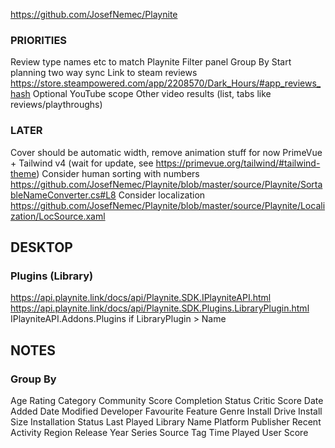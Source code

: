 https://github.com/JosefNemec/Playnite

### PRIORITIES

Review type names etc to match Playnite
Filter panel
Group By
Start planning two way sync
Link to steam reviews https://store.steampowered.com/app/2208570/Dark_Hours/#app_reviews_hash
Optional YouTube scope
Other video results (list, tabs like reviews/playthroughs)

### LATER

Cover should be automatic width, remove animation stuff for now
PrimeVue + Tailwind v4 (wait for update, see https://primevue.org/tailwind/#tailwind-theme)
Consider human sorting with numbers https://github.com/JosefNemec/Playnite/blob/master/source/Playnite/SortableNameConverter.cs#L8
Consider localization https://github.com/JosefNemec/Playnite/blob/master/source/Playnite/Localization/LocSource.xaml

## DESKTOP

### Plugins (Library)

https://api.playnite.link/docs/api/Playnite.SDK.IPlayniteAPI.html
https://api.playnite.link/docs/api/Playnite.SDK.Plugins.LibraryPlugin.html
IPlayniteAPI.Addons.Plugins
if LibraryPlugin > Name

## NOTES

### Group By

Age Rating
Category
Community Score
Completion Status
Critic Score
Date Added
Date Modified
Developer
Favourite
Feature
Genre
Install Drive
Install Size
Installation Status
Last Played
Library
Name
Platform
Publisher
Recent Activity
Region
Release Year
Series
Source
Tag
Time Played
User Score
